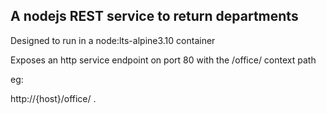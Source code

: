 ## A nodejs REST service to return departments

Designed to run in a node:lts-alpine3.10 container

Exposes an http service endpoint on port 80 with the /office/ context path

eg:

http://{host}/office/
.
